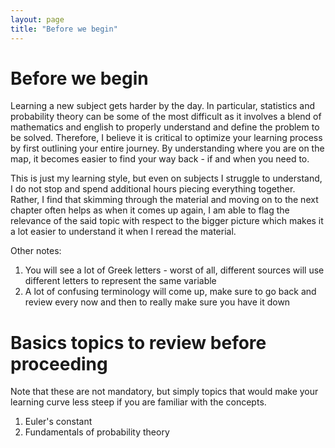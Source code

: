 ```yaml
---
layout: page
title: "Before we begin"
---
```


# Before we begin

Learning a new subject gets harder by the day.
In particular, statistics and probability theory can be some of the most difficult as it involves a blend of 
mathematics and english to properly understand and define the problem to be solved.
Therefore, I believe it is critical to optimize your learning process by first outlining your entire journey.
By understanding where you are on the map, it becomes easier to find your way back - if and when you need to.

This is just my learning style, but even on subjects I struggle to understand, I do not stop and spend additional hours
piecing everything together. Rather, I find that skimming through the material and moving on to the next chapter often helps
as when it comes up again, I am able to flag the relevance of the said topic with respect to the bigger picture
which makes it a lot easier to understand it when I reread the material.

Other notes:
1. You will see a lot of Greek letters - worst of all, different sources will use different letters to represent the same variable
2. A lot of confusing terminology will come up, make sure to go back and review every now and then to really make sure you have it down


# Basics topics to review before proceeding

Note that these are not mandatory, but simply topics that would make your learning curve less steep if you are familiar with the concepts.
1. Euler's constant
2. Fundamentals of probability theory